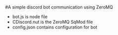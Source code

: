 #A simple discord bot communication using ZeroMQ 
- bot.js is node file
- CDiscord.nut is the ZeroMQ SqMod file
- config.json contains configuration for bot
